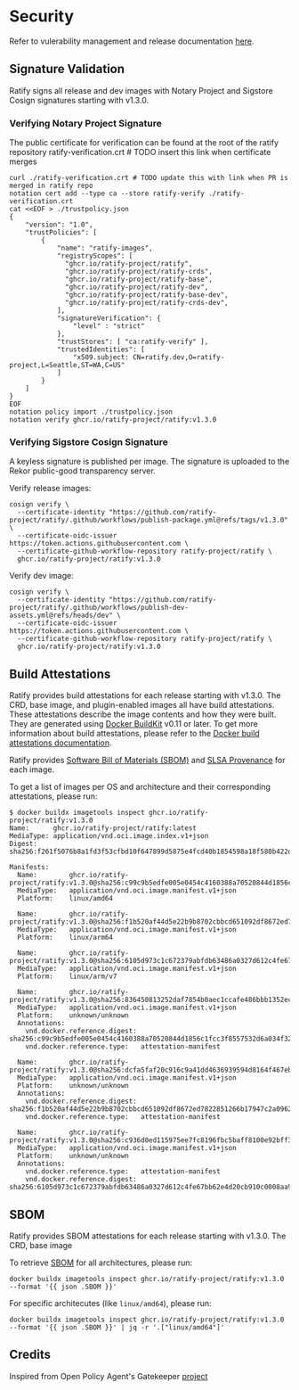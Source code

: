 # Security

Refer to vulerability management and release documentation [here](https://github.com/ratify-project/ratify/blob/dev/SECURITY.md).

## Signature Validation

Ratify signs all release and dev images with Notary Project and Sigstore Cosign signatures starting with v1.3.0.

### Verifying Notary Project Signature

The public certificate for verification can be found at the root of the ratify repository ratify-verification.crt # TODO insert this link when certificate merges

```shell
curl ./ratify-verification.crt # TODO update this with link when PR is merged in ratify repo
notation cert add --type ca --store ratify-verify ./ratify-verification.crt
cat <<EOF > ./trustpolicy.json
{
    "version": "1.0",
    "trustPolicies": [
        {
            "name": "ratify-images",
            "registryScopes": [ 
              "ghcr.io/ratify-project/ratify",
              "ghcr.io/ratify-project/ratify-crds",
              "ghcr.io/ratify-project/ratify-base",
              "ghcr.io/ratify-project/ratify-dev",
              "ghcr.io/ratify-project/ratify-base-dev",
              "ghcr.io/ratify-project/ratify-crds-dev",
            ],
            "signatureVerification": {
                "level" : "strict" 
            },
            "trustStores": [ "ca:ratify-verify" ],
            "trustedIdentities": [
                "x509.subject: CN=ratify.dev,O=ratify-project,L=Seattle,ST=WA,C=US"
            ]
        }
    ]
}
EOF
notation policy import ./trustpolicy.json
notation verify ghcr.io/ratify-project/ratify:v1.3.0
```

### Verifying Sigstore Cosign Signature

A keyless signature is published per image. The signature is uploaded to the Rekor public-good transparency server.

Verify release images:

```shell
cosign verify \
  --certificate-identity "https://github.com/ratify-project/ratify/.github/workflows/publish-package.yml@refs/tags/v1.3.0" \
  --certificate-oidc-issuer https://token.actions.githubusercontent.com \
  --certificate-github-workflow-repository ratify-project/ratify \
  ghcr.io/ratify-project/ratify:v1.3.0
```

Verify dev image:

```shell
cosign verify \
  --certificate-identity "https://github.com/ratify-project/ratify/.github/workflows/publish-dev-assets.yml@refs/heads/dev" \
  --certificate-oidc-issuer https://token.actions.githubusercontent.com \
  --certificate-github-workflow-repository ratify-project/ratify \
  ghcr.io/ratify-project/ratify:v1.3.0
```

## Build Attestations

Ratify provides build attestations for each release starting with v1.3.0. The CRD, base image, and plugin-enabled images all have build attestations. These attestations describe the image contents and how they were built. They are generated using [Docker BuildKit](https://docs.docker.com/build/buildkit/) v0.11 or later. To get more information about build attestations, please refer to the [Docker build attestations documentation](https://docs.docker.com/build/attestations/).

Ratify provides [Software Bill of Materials (SBOM)](https://docs.docker.com/build/attestations/sbom/) and [SLSA Provenance](https://docs.docker.com/build/attestations/slsa-provenance/) for each image.

To get a list of images per OS and architecture and their corresponding attestations, please run:

```shell
$ docker buildx imagetools inspect ghcr.io/ratify-project/ratify:v1.3.0
Name:      ghcr.io/ratify-project/ratify:latest
MediaType: application/vnd.oci.image.index.v1+json
Digest:    sha256:f261f5076b8a1fd3f53cfbd10f647899d5875e4fcd40b1854598a18f580b422d
           
Manifests: 
  Name:        ghcr.io/ratify-project/ratify:v1.3.0@sha256:c99c9b5edfe005e0454c4160388a70520844d1856c1fcc3f8557532d6a034f32
  MediaType:   application/vnd.oci.image.manifest.v1+json
  Platform:    linux/amd64
               
  Name:        ghcr.io/ratify-project/ratify:v1.3.0@sha256:f1b520af44d5e22b9b8702cbbcd651092df8672ed7822851266b17947c2a0962
  MediaType:   application/vnd.oci.image.manifest.v1+json
  Platform:    linux/arm64
               
  Name:        ghcr.io/ratify-project/ratify:v1.3.0@sha256:6105d973c1c672379abfdb63486a0327d612c4fe67bb62e4d20cb910c0008aa9
  MediaType:   application/vnd.oci.image.manifest.v1+json
  Platform:    linux/arm/v7
               
  Name:        ghcr.io/ratify-project/ratify:v1.3.0@sha256:836450813252daf7854b0aec1ccafe486bbb1352ec234b9adf105ddc24b0cb37
  MediaType:   application/vnd.oci.image.manifest.v1+json
  Platform:    unknown/unknown
  Annotations: 
    vnd.docker.reference.digest: sha256:c99c9b5edfe005e0454c4160388a70520844d1856c1fcc3f8557532d6a034f32
    vnd.docker.reference.type:   attestation-manifest
               
  Name:        ghcr.io/ratify-project/ratify:v1.3.0@sha256:dcfa5faf20c916c9a41dd4636939594d8164f467ebb00d73570ae13cbcbf59ad
  MediaType:   application/vnd.oci.image.manifest.v1+json
  Platform:    unknown/unknown
  Annotations: 
    vnd.docker.reference.digest: sha256:f1b520af44d5e22b9b8702cbbcd651092df8672ed7822851266b17947c2a0962
    vnd.docker.reference.type:   attestation-manifest
               
  Name:        ghcr.io/ratify-project/ratify:v1.3.0@sha256:c936d0ed115975ee7fc8196fbc5baff8100e92bff3d401c60df6396b9451e773
  MediaType:   application/vnd.oci.image.manifest.v1+json
  Platform:    unknown/unknown
  Annotations: 
    vnd.docker.reference.type:   attestation-manifest
    vnd.docker.reference.digest: sha256:6105d973c1c672379abfdb63486a0327d612c4fe67bb62e4d20cb910c0008aa9
```

## SBOM

Ratify provides SBOM attestations for each release starting with v1.3.0. The CRD, base image

To retrieve [SBOM](https://docs.docker.com/build/attestations/sbom/) for all architectures, please run:

```shell
docker buildx imagetools inspect ghcr.io/ratify-project/ratify:v1.3.0 --format '{{ json .SBOM }}'
```

For specific architecutes (like `linux/amd64`), please run:

```shell
docker buildx imagetools inspect ghcr.io/ratify-project/ratify:v1.3.0 --format '{{ json .SBOM }}' | jq -r '.["linux/amd64"]'
```

## Credits

Inspired from Open Policy Agent's Gatekeeper [project](https://open-policy-agent.github.io/gatekeeper/website/docs/security/)
